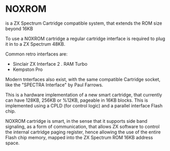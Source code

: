 # NOXROM
 is a ZX Spectrum Cartridge compatible system, that extends the ROM size beyond 16KB


To use a NOXROM cartridge a regular cartridge interface is required to plug it in to a ZX Spectrum 48KB.

Common retro interfaces are:
- Sinclair ZX Interface 2
. RAM Turbo
- Kempston Pro

Modern tnterfaces also exist, with the same compatible Cartridge socket, like the "SPECTRA Interface" by Paul Farrows.


This is a hardware implementation of a new smart cartridge, that currently can have 128KB, 256KB or %12KB, pageable in 16KB blocks. This is implemented using a CPLD (for control logic) and a parallel interface Flash chip.

NOXROM cartridge is smart, in the sense that it supports side band signaling, as a form of communication, that allows ZX software to control the internal cartridge paging register, hence allowing the use of the entire Flash chip memory, mapped into the ZX Spectrum ROM 16KB address space.
